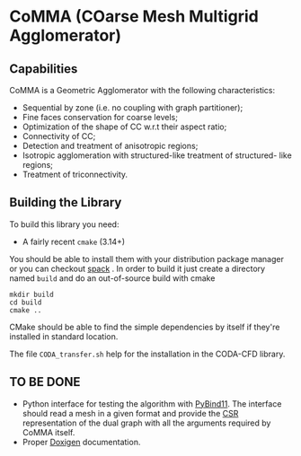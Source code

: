 # CoMMA (COarse Mesh Multigrid Agglomerator)

## Capabilities
CoMMA is a Geometric Agglomerator with the following characteristics:
- Sequential by zone (i.e. no coupling with graph partitioner);
- Fine faces conservation for coarse levels;
- Optimization of the shape of CC w.r.t their aspect ratio;
- Connectivity of CC;
- Detection and treatment of anisotropic regions;
- Isotropic agglomeration with structured-like treatment of structured-
like regions;
- Treatment of triconnectivity.

## Building the Library

To build this library you need: 
- A fairly recent `cmake` (3.14+)

You should be able to install them with your distribution package manager or
you can checkout [spack](https://spack.readthedocs.io/en/latest/) .
In order to build it just create a directory named `build` and do an
out-of-source build with cmake

```
mkdir build
cd build
cmake ..
```

CMake should be able to find the simple dependencies by itself if they're
installed in standard location. 


The file `CODA_transfer.sh` help for the installation in the CODA-CFD library.

## TO BE DONE

- Python interface for testing the algorithm with [PyBind11](https://github.com/pybind/pybind11). The interface should read a mesh in a given format and provide the [CSR](https://en.wikipedia.org/wiki/Sparse_matrix) representation of the dual graph with all the arguments required by CoMMA itself.
- Proper [Doxigen](https://www.doxygen.nl/index.html) documentation.
